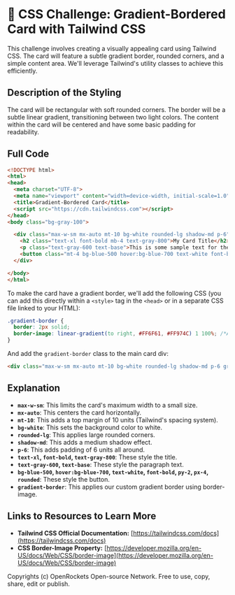 # 🐞 CSS Challenge:  Gradient-Bordered Card with Tailwind CSS


This challenge involves creating a visually appealing card using Tailwind CSS. The card will feature a subtle gradient border, rounded corners, and a simple content area.  We'll leverage Tailwind's utility classes to achieve this efficiently.

## Description of the Styling

The card will be rectangular with soft rounded corners.  The border will be a subtle linear gradient, transitioning between two light colors. The content within the card will be centered and have some basic padding for readability.

## Full Code

```html
<!DOCTYPE html>
<html>
<head>
  <meta charset="UTF-8">
  <meta name="viewport" content="width=device-width, initial-scale=1.0">
  <title>Gradient-Bordered Card</title>
  <script src="https://cdn.tailwindcss.com"></script>
</head>
<body class="bg-gray-100">

  <div class="max-w-sm mx-auto mt-10 bg-white rounded-lg shadow-md p-6">
    <h2 class="text-xl font-bold mb-4 text-gray-800">My Card Title</h2>
    <p class="text-gray-600 text-base">This is some sample text for the card content.  You can add more details here as needed.  Lorem ipsum dolor sit amet, consectetur adipiscing elit.</p>
    <button class="mt-4 bg-blue-500 hover:bg-blue-700 text-white font-bold py-2 px-4 rounded">Learn More</button>
  </div>

</body>
</html>
```

To make the card have a gradient border, we'll add the following CSS (you can add this directly within a `<style>` tag in the `<head>` or in a separate CSS file linked to your HTML):

```css
.gradient-border {
  border: 2px solid;
  border-image: linear-gradient(to right, #FF6F61, #FF974C) 1 100%; /*Adjust colors as needed*/
}
```

And add the `gradient-border` class to the main card div:

```html
<div class="max-w-sm mx-auto mt-10 bg-white rounded-lg shadow-md p-6 gradient-border">
```


## Explanation

* **`max-w-sm`**: This limits the card's maximum width to a small size.
* **`mx-auto`**: This centers the card horizontally.
* **`mt-10`**: This adds a top margin of 10 units (Tailwind's spacing system).
* **`bg-white`**: This sets the background color to white.
* **`rounded-lg`**: This applies large rounded corners.
* **`shadow-md`**: This adds a medium shadow effect.
* **`p-6`**: This adds padding of 6 units all around.
* **`text-xl`, `font-bold`, `text-gray-800`**: These style the title.
* **`text-gray-600`, `text-base`**: These style the paragraph text.
* **`bg-blue-500`, `hover:bg-blue-700`, `text-white`, `font-bold`, `py-2`, `px-4`, `rounded`**: These style the button.
* **`gradient-border`**:  This applies our custom gradient border using border-image.

## Links to Resources to Learn More

* **Tailwind CSS Official Documentation:** [https://tailwindcss.com/docs](https://tailwindcss.com/docs)
* **CSS Border-Image Property:** [https://developer.mozilla.org/en-US/docs/Web/CSS/border-image](https://developer.mozilla.org/en-US/docs/Web/CSS/border-image)


Copyrights (c) OpenRockets Open-source Network. Free to use, copy, share, edit or publish.

